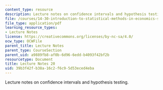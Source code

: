 ```yaml
---
content_type: resource
description: Lecture notes on confidence intervals and hypothesis testing.
file: /courses/14-30-introduction-to-statistical-methods-in-economics-spring-2009/39b3f42fb38a16c2f6c95d53eced4eba_MIT14_30s09_lec20.pdf
file_type: application/pdf
learning_resource_types:
- Lecture Notes
license: https://creativecommons.org/licenses/by-nc-sa/4.0/
ocw_type: OCWFile
parent_title: Lecture Notes
parent_type: CourseSection
parent_uid: a9889fb8-af0b-6d96-6edd-b4093f42bf2b
resourcetype: Document
title: Lecture Notes 20
uid: 39b3f42f-b38a-16c2-f6c9-5d53eced4eba
---
```

Lecture notes on confidence intervals and hypothesis testing.